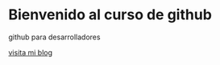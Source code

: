 # Bienvenido al curso de github 

github para desarrolladores

[visita mi blog](http://carlostobar.mobi) 

